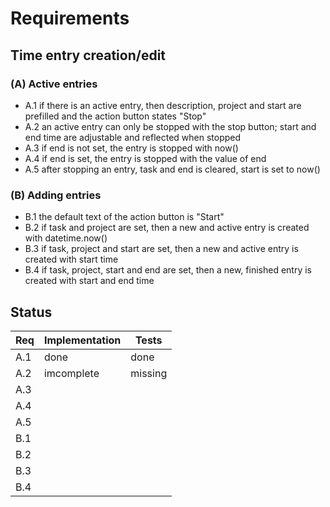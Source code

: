 # Requirements

## Time entry creation/edit

### (A) Active entries

- A.1 if there is an active entry, then description, project and start are prefilled and the action button states "Stop"
- A.2 an active entry can only be stopped with the stop button; start and end time are adjustable and reflected when stopped
- A.3 if end is not set, the entry is stopped with now()
- A.4 if end is set, the entry is stopped with the value of end
- A.5 after stopping an entry, task and end is cleared, start is set to now()

### (B) Adding entries

- B.1 the default text of the action button is "Start"
- B.2 if task and project are set, then a new and active entry is created with datetime.now()
- B.3 if task, project and start are set, then a new and active entry is created with start time
- B.4 if task, project, start and end are set, then a new, finished entry is created with start and end time

## Status

| Req | Implementation | Tests   |
| --- | -------------- | ------- |
| A.1 | done           | done    |
| A.2 | imcomplete     | missing |
| A.3 |                |         |
| A.4 |                |         |
| A.5 |                |         |
| B.1 |                |         |
| B.2 |                |         |
| B.3 |                |         |
| B.4 |                |         |
